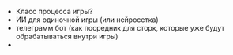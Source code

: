 - Класс процесса игры?
- ИИ для одиночной игры (или нейросетка)
- телеграмм бот (как посредник для сторк, которые уже будут обрабатываться внутри игры)
- 
